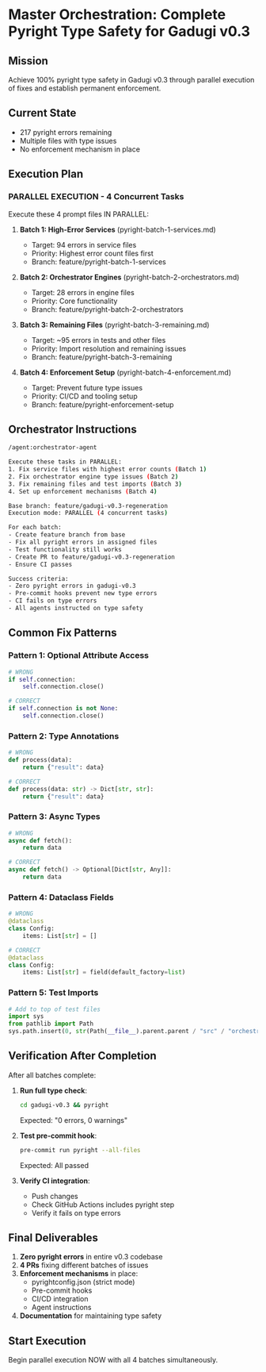 # Master Orchestration: Complete Pyright Type Safety for Gadugi v0.3

## Mission
Achieve 100% pyright type safety in Gadugi v0.3 through parallel execution of fixes and establish permanent enforcement.

## Current State
- 217 pyright errors remaining
- Multiple files with type issues
- No enforcement mechanism in place

## Execution Plan

### PARALLEL EXECUTION - 4 Concurrent Tasks

Execute these 4 prompt files IN PARALLEL:

1. **Batch 1: High-Error Services** (pyright-batch-1-services.md)
   - Target: 94 errors in service files
   - Priority: Highest error count files first
   - Branch: feature/pyright-batch-1-services

2. **Batch 2: Orchestrator Engines** (pyright-batch-2-orchestrators.md)
   - Target: 28 errors in engine files
   - Priority: Core functionality
   - Branch: feature/pyright-batch-2-orchestrators

3. **Batch 3: Remaining Files** (pyright-batch-3-remaining.md)
   - Target: ~95 errors in tests and other files
   - Priority: Import resolution and remaining issues
   - Branch: feature/pyright-batch-3-remaining

4. **Batch 4: Enforcement Setup** (pyright-batch-4-enforcement.md)
   - Target: Prevent future type issues
   - Priority: CI/CD and tooling setup
   - Branch: feature/pyright-enforcement-setup

## Orchestrator Instructions

```bash
/agent:orchestrator-agent

Execute these tasks in PARALLEL:
1. Fix service files with highest error counts (Batch 1)
2. Fix orchestrator engine type issues (Batch 2)
3. Fix remaining files and test imports (Batch 3)
4. Set up enforcement mechanisms (Batch 4)

Base branch: feature/gadugi-v0.3-regeneration
Execution mode: PARALLEL (4 concurrent tasks)

For each batch:
- Create feature branch from base
- Fix all pyright errors in assigned files
- Test functionality still works
- Create PR to feature/gadugi-v0.3-regeneration
- Ensure CI passes

Success criteria:
- Zero pyright errors in gadugi-v0.3
- Pre-commit hooks prevent new type errors
- CI fails on type errors
- All agents instructed on type safety
```

## Common Fix Patterns

### Pattern 1: Optional Attribute Access
```python
# WRONG
if self.connection:
    self.connection.close()

# CORRECT
if self.connection is not None:
    self.connection.close()
```

### Pattern 2: Type Annotations
```python
# WRONG
def process(data):
    return {"result": data}

# CORRECT
def process(data: str) -> Dict[str, str]:
    return {"result": data}
```

### Pattern 3: Async Types
```python
# WRONG
async def fetch():
    return data

# CORRECT
async def fetch() -> Optional[Dict[str, Any]]:
    return data
```

### Pattern 4: Dataclass Fields
```python
# WRONG
@dataclass
class Config:
    items: List[str] = []

# CORRECT
@dataclass
class Config:
    items: List[str] = field(default_factory=list)
```

### Pattern 5: Test Imports
```python
# Add to top of test files
import sys
from pathlib import Path
sys.path.insert(0, str(Path(__file__).parent.parent / "src" / "orchestrator"))
```

## Verification After Completion

After all batches complete:

1. **Run full type check**:
   ```bash
   cd gadugi-v0.3 && pyright
   ```
   Expected: "0 errors, 0 warnings"

2. **Test pre-commit hook**:
   ```bash
   pre-commit run pyright --all-files
   ```
   Expected: All passed

3. **Verify CI integration**:
   - Push changes
   - Check GitHub Actions includes pyright step
   - Verify it fails on type errors

## Final Deliverables

1. **Zero pyright errors** in entire v0.3 codebase
2. **4 PRs** fixing different batches of issues
3. **Enforcement mechanisms** in place:
   - pyrightconfig.json (strict mode)
   - Pre-commit hooks
   - CI/CD integration
   - Agent instructions
4. **Documentation** for maintaining type safety

## Start Execution

Begin parallel execution NOW with all 4 batches simultaneously.